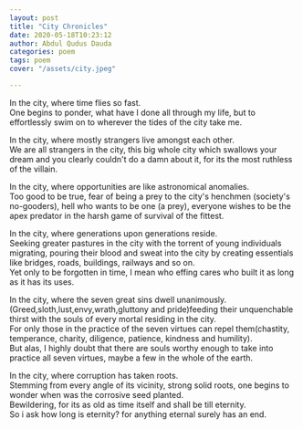 ```yaml
---
layout: post
title: "City Chronicles"
date: 2020-05-18T10:23:12 
author: Abdul Qudus Dauda
categories: poem
tags: poem
cover: "/assets/city.jpeg"

---
```

In the city, where time flies so fast.  
One begins to ponder, what have I done all through my life, but to effortlessly swim on to wherever the tides of the city take me.  

In the city, where mostly strangers live amongst each other.  
We are all strangers in the city, this big whole city which swallows your dream and you clearly couldn't do a damn about it, for its the most ruthless of the villain.  

In the city, where opportunities are like astronomical anomalies.  
Too good to be true, fear of being a prey to the city's henchmen (society's no-gooders), hell who wants to be one (a prey), everyone wishes to be the apex predator in the harsh game of survival of the fittest.  

In the city, where generations upon generations reside.  
Seeking greater pastures in the city with the torrent of young individuals migrating, pouring their blood and sweat into the city by creating essentials like bridges, roads, buildings, railways and so on.  
Yet only to be forgotten in time, I mean who effing cares who built it as long as it has its uses.  

In the city, where the seven great sins dwell unanimously.  
(Greed,sloth,lust,envy,wrath,gluttony and pride)feeding their unquenchable thirst with the souls of every mortal residing in the city.  
For only those in the practice of the seven virtues can repel them(chastity, temperance, charity, diligence, patience, kindness and humility).  
But alas, I highly doubt that there are souls worthy enough to take into practice all seven virtues, maybe a few in the whole of the earth.  

In the city, where corruption has taken roots.  
Stemming from every angle of its vicinity, strong solid roots, one begins to wonder when was the corrosive seed planted.  
Bewildering, for its as old as time itself and shall be till eternity.  
So i ask how long is eternity? for anything eternal surely has an end.  